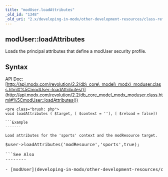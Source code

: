 ```yaml
---
title: "modUser.loadAttributes"
_old_id: "1348"
_old_uri: "2.x/developing-in-modx/other-development-resources/class-reference/moduser/moduser.loadattributes"
---
```


modUser::loadAttributes
-----------------------

Loads the principal attributes that define a modUser security profile.

Syntax
------

API Doc: [http://api.modx.com/revolution/2.2/db\_core\_model\_modx\_moduser.class.html#%5CmodUser::loadAttributes()](http://api.modx.com/revolution/2.2/db_core_model_modx_moduser.class.html#%5CmodUser::loadAttributes())

```
<pre class="brush: php">
void loadAttributes ( $target, [ $context = ''], [ $reload = false])

```Example
-------

Load attributes for the 'sports' context and the modResource target.

```
<pre class="brush: php">
$user->loadAttributes('modResource','sports',true);

```See Also
--------

- [modUser](developing-in-modx/other-development-resources/class-reference/moduser "modUser")